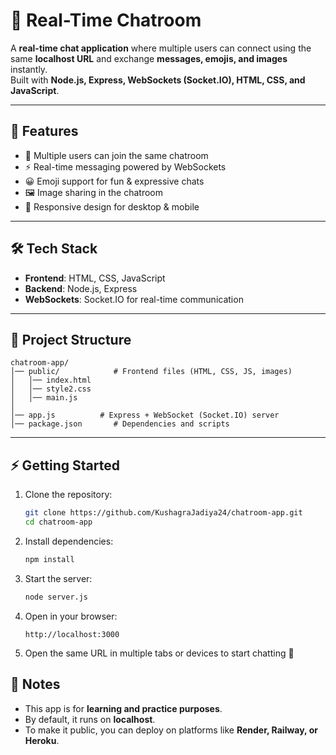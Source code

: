 # 💬 Real-Time Chatroom

A **real-time chat application** where multiple users can connect using the same **localhost URL** and exchange **messages, emojis, and images** instantly.  
Built with **Node.js, Express, WebSockets (Socket.IO), HTML, CSS, and JavaScript**.

---

## 🚀 Features
- 👥 Multiple users can join the same chatroom
- ⚡ Real-time messaging powered by WebSockets
- 😀 Emoji support for fun & expressive chats
- 🖼️ Image sharing in the chatroom
- 📱 Responsive design for desktop & mobile

---

## 🛠️ Tech Stack
- **Frontend**: HTML, CSS, JavaScript  
- **Backend**: Node.js, Express  
- **WebSockets**: Socket.IO for real-time communication  

---

## 📂 Project Structure
```
chatroom-app/
│── public/            # Frontend files (HTML, CSS, JS, images)
│   │── index.html
│   │── style2.css
│   │── main.js
│
│── app.js          # Express + WebSocket (Socket.IO) server
│── package.json       # Dependencies and scripts
```

---

## ⚡ Getting Started

1. Clone the repository:
   ```bash
   git clone https://github.com/KushagraJadiya24/chatroom-app.git
   cd chatroom-app
   ```

2. Install dependencies:
   ```bash
   npm install
   ```

3. Start the server:
   ```bash
   node server.js
   ```

4. Open in your browser:
   ```
   http://localhost:3000
   ```

5. Open the same URL in multiple tabs or devices to start chatting 🎉



## 📌 Notes
- This app is for **learning and practice purposes**.  
- By default, it runs on **localhost**.  
- To make it public, you can deploy on platforms like **Render, Railway, or Heroku**.
